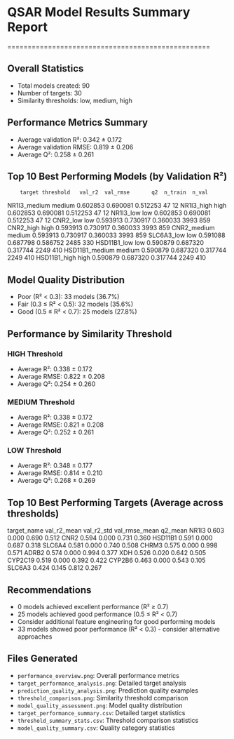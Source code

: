 # QSAR Model Results Summary Report
==================================================

## Overall Statistics
- Total models created: 90
- Number of targets: 30
- Similarity thresholds: low, medium, high

## Performance Metrics Summary
- Average validation R²: 0.342 ± 0.172
- Average validation RMSE: 0.819 ± 0.206
- Average Q²: 0.258 ± 0.261

## Top 10 Best Performing Models (by Validation R²)
        target threshold   val_r2  val_rmse       q2  n_train  n_val
  NR1I3_medium    medium 0.602853  0.690081 0.512253       47     12
    NR1I3_high      high 0.602853  0.690081 0.512253       47     12
     NR1I3_low       low 0.602853  0.690081 0.512253       47     12
      CNR2_low       low 0.593913  0.730917 0.360033     3993    859
     CNR2_high      high 0.593913  0.730917 0.360033     3993    859
   CNR2_medium    medium 0.593913  0.730917 0.360033     3993    859
    SLC6A3_low       low 0.591088  0.687798 0.586752     2485    330
   HSD11B1_low       low 0.590879  0.687320 0.317744     2249    410
HSD11B1_medium    medium 0.590879  0.687320 0.317744     2249    410
  HSD11B1_high      high 0.590879  0.687320 0.317744     2249    410

## Model Quality Distribution
- Poor (R² < 0.3): 33 models (36.7%)
- Fair (0.3 ≤ R² < 0.5): 32 models (35.6%)
- Good (0.5 ≤ R² < 0.7): 25 models (27.8%)

## Performance by Similarity Threshold
### HIGH Threshold
- Average R²: 0.338 ± 0.172
- Average RMSE: 0.822 ± 0.208
- Average Q²: 0.254 ± 0.260

### MEDIUM Threshold
- Average R²: 0.338 ± 0.172
- Average RMSE: 0.821 ± 0.208
- Average Q²: 0.252 ± 0.261

### LOW Threshold
- Average R²: 0.348 ± 0.177
- Average RMSE: 0.814 ± 0.210
- Average Q²: 0.268 ± 0.269

## Top 10 Best Performing Targets (Average across thresholds)
target_name  val_r2_mean  val_r2_std  val_rmse_mean  q2_mean
      NR1I3        0.603       0.000          0.690    0.512
       CNR2        0.594       0.000          0.731    0.360
    HSD11B1        0.591       0.000          0.687    0.318
     SLC6A4        0.581       0.000          0.740    0.508
      CHRM3        0.575       0.000          0.998    0.571
      ADRB2        0.574       0.000          0.994    0.377
        XDH        0.526       0.020          0.642    0.505
    CYP2C19        0.519       0.000          0.392    0.422
     CYP2B6        0.463       0.000          0.543    0.105
     SLC6A3        0.424       0.145          0.812    0.267

## Recommendations
- 0 models achieved excellent performance (R² ≥ 0.7)
- 25 models achieved good performance (0.5 ≤ R² < 0.7)
- Consider additional feature engineering for good performing models
- 33 models showed poor performance (R² < 0.3) - consider alternative approaches

## Files Generated
- `performance_overview.png`: Overall performance metrics
- `target_performance_analysis.png`: Detailed target analysis
- `prediction_quality_analysis.png`: Prediction quality examples
- `threshold_comparison.png`: Similarity threshold comparison
- `model_quality_assessment.png`: Model quality distribution
- `target_performance_summary.csv`: Detailed target statistics
- `threshold_summary_stats.csv`: Threshold comparison statistics
- `model_quality_summary.csv`: Quality category statistics